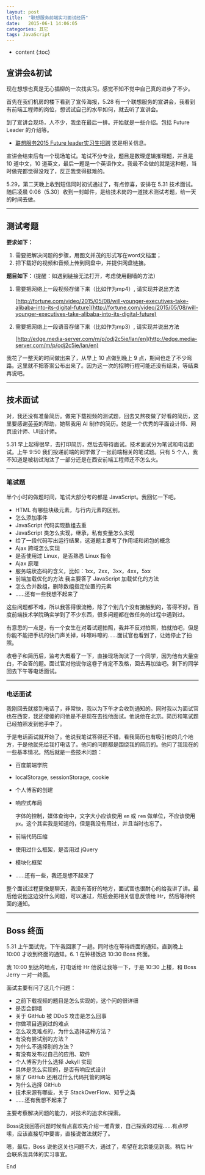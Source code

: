 ```yaml
---
layout: post
title:  "联想服务前端实习面试经历"
date:   2015-06-1 14:06:05
categories: 其它
tags: JavaScript
---
```


* content
{:toc}

## 宣讲会&初试

现在想想也真是无心插柳的一次找实习。感觉不知不觉中自己真的进步了不少。

首先在我们机房的楼下看到了宣传海报，5.28 有一个联想服务的宣讲会，我看到有前端工程师的岗位，想试试自己的水平如何，就去听了宣讲会。

到了宣讲会现场，人不少，我坐在最后一排。开始就是一些介绍。包括 Future Leader 的介绍等。





* [联想服务2015 Future leader实习生招聘](http://job.xjtu.edu.cn/jobsHtml/153824064.html) 这是相关信息。

宣讲会结束后有一个现场笔试。笔试不分专业，题目是数理逻辑推理题，并且是 10 道中文，10 道英文，最后一题是一个英语作文。我最不会做的就是这种题，当时做完都觉得没戏了，反正我觉得挺难的。

5.29，第二天晚上收到短信同时初试通过了，有点惊喜，安排在 5.31 技术面试。随后凌晨 0:06（5.30）收到一封邮件，是给技术岗的一道技术测试考题，给一天的时间去做。

---

## 测试考题

**要求如下：**

1. 需要把解决问题的步骤，用图文并茂的形式写在word文档里；
2. 把下载好的视频和音频上传到网盘中，并提供网盘链接。

**题目如下：**（提醒：如遇到链接无法打开，考虑使用翻墙的方法）

1. 需要把网络上一段视频存储下来（比如作为mp4）, 请实现并说出方法

    [http://fortune.com/video/2015/05/08/will-younger-executives-take-alibaba-into-its-digital-future](http://fortune.com/video/2015/05/08/will-younger-executives-take-alibaba-into-its-digital-future)

2. 需要把网络上一段语音存储下来（比如作为mp3）, 请实现并说出方法

    [http://edge.media-server.com/m/p/odj2c5ie/lan/en](http://edge.media-server.com/m/p/odj2c5ie/lan/en)

我花了一整天的时间做出来了，从早上 10 点做到晚上 9 点，期间也走了不少弯路。这里就不把答案公布出来了。因为这一次的招聘行程可能还没有结束，等结束再说吧。

---

## 技术面试

对，我还没有准备简历。做完下载视频的测试题，回去又熬夜做了好看的简历，这里要感谢[英英](http://weibo.com/u/1765712462?topnav=1&wvr=6&topsug=1)的帮助，她帮我用 AI 制作的简历。她是一个优秀的平面设计师、网页设计师、UI设计师。

5.31 早上起得很早，去打印简历，然后去等待面试。技术面试分为笔试和电话面试。上午 9:50 我们投递前端的同学做了一张前端相关的笔试题。只有 5 个人，我不知道是被初试淘汰了一部分还是在西安前端工程师还不怎么火。

---

### 笔试题

半个小时的做题时间，笔试大部分考的都是 JavaScript。我回忆一下吧。

* HTML 有哪些块级元素，与行内元素的区别。
* 怎么添加事件
* JavaScript 代码实现数组去重
* JavaScript 类怎么实现，继承，私有变量怎么实现
* 给了一段代码写出运行结果，这道题主要考了作用域和闭包的概念
* Ajax 跨域怎么实现
* 是否使用过 Linux，是否熟悉 Linux 指令
* Ajax 原理
* 服务端状态码的含义，比如：1xx，2xx，3xx，4xx，5xx
* 前端加载优化的方法
    我主要答了 JavaScript 加载优化的方法
* 怎么合并数组，删除数组指定位置的元素
* ……还有一些我想不起来了

这些问题都不难，所以我答得很流畅，除了个别几个没有接触到的，答得不好。百度前端技术学院确实学到了不少东西，很多问题都在做任务的过程中遇到过。

有意思的一点是，有一个女生在对着试题拍照，我并不反对拍照，拍就拍吧，但是你能不能把手机的快门声关掉，咔嚓咔嚓的……面试官也看到了，让她停止了拍照。

收卷子和简历后，监考大概看了一下，直接现场淘汰了一个同学，因为他有大量空白，不会答的题。面试官对他说你这卷子肯定不及格，回去再加油吧。剩下的同学回去下午等电话面试。

---

### 电话面试

我刚回去就接到电话了，非常快，我以为下午才会收到通知的。同时我以为面试官也在西安，我还傻傻的问他是不是现在去找他面试。他说他在北京。简历和笔试题已经拍照发到他手中了。

于是电话面试就开始了。他说我笔试答得还不错，看我简历也有吸引他的几个地方，于是他就先给我打电话了。他问的问题都是围绕我的简历的。他问了我现在的一些基本情况。然后就是一些技术问题：

* 百度前端学院
* localStorage, sessionStorage, cookie
* 个人博客的创建
* 响应式布局   

    字体的控制，媒体查询中，文字大小应该使用 `em` 或 `rem` 做单位，不应该使用 `px`。这个其实我是知道的，但是我没有用过，并且当时也忘了。

* 前端代码压缩
* 使用过什么框架，是否用过 jQuery
* 模块化框架
* ……还有一些，我还是想不起来了

整个面试过程更像是聊天，我没有答好的地方，面试官也很耐心的给我讲了讲。最后他说他这边没什么问题，可以通过，然后会把相关信息反馈给 Hr，然后等待终面的通知。

---

## Boss 终面

5.31 上午面试完，下午我回家了一趟。同时也在等待终面的通知。直到晚上 10:00 才收到终面的通知。6.
1 在钟楼饭店 10:30 Boss 终面。

我 10:00 到达的地点，打电话给 Hr 他说让我等一下，于是 10:30 上楼，和 Boss Jerry 一对一终面。

面试主要有问了这几个问题：

* 之前下载视频的题目是怎么实现的，这个问的很详细
* 是否会翻墙
* 关于 GitHub 被 DDoS 攻击是怎么回事
* 你做项目遇到过的难点
* 怎么攻克难点的，为什么选择这种方法？
* 有没有尝试别的方法？
* 为什么不选择别的方法？
* 有没有发布过自己的应用、软件
* 个人博客为什么选择 Jekyll 实现
* 具体是怎么实现的，是否有响应式设计
* 除了 GitHub 还用过什么代码托管的网站
* 为什么选择 GitHub
* 技术来源有哪些，关于 StackOverFlow、知乎之类
* ……还有我想不起来了

主要考察解决问题的能力，对技术的追求和探索。

Boss说我回答问题时候有点喜欢先介绍一堆背景，自己探索的过程……有点啰嗦，应该直接切中要害，直接说做法就好了。

嗯，最后，Boss 说他这关也问题不大，通过了，希望在北京能见到我。稍后 Hr 会联系我具体的实习事宜。

End
